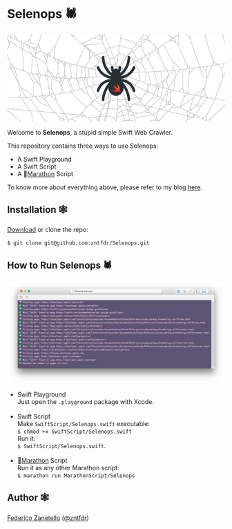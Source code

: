 # Selenops 🕷
<p align="center">
    <img src="logo.png" width="580" max-width="90%" alt="Swift Web Crawler in action" />
</p>

Welcome to **Selenops**, a stupid simple Swift Web Crawler.

This repository contains three ways to use Selenops:

* A Swift Playground
* A Swift Script
* A 🏃[Marathon](https://github.com/johnsundell/marathon) Script

To know more about everything above, please refer to my blog [here](https://medium.com/swiftly-swift/how-to-make-a-web-crawler-in-swift-3ed4977a181b
).

## Installation 🕸
[Download](https://github.com/zntfdr/Selenops/archive/master.zip) or clone the repo:

```
$ git clone git@github.com:zntfdr/Selenops.git
```

## How to Run Selenops 🕷
<p align="center">
    <img src="screenshot.png" width="680" max-width="90%" alt="Swift Web Crawler in action" />
</p>

* Swift Playground<br/>Just open the ``.playground`` package with Xcode.<br/><br/>
* Swift Script <br/>Make ``SwiftScript/Selenops.swift`` executable:<br/>``$ chmod +x SwiftScript/Selenops.swift``<br/>Run it:<br/>``$ SwiftScript/Selenops.swift``.<br/><br/>
* 🏃[Marathon](https://github.com/johnsundell/marathon) Script<br/>Run it as any other Marathon script:<br/>``$ marathon run MarathonScript/Selenops``

## Author 🕸
[Federico Zanetello](https://github.com/zntfdr) ([@zntfdr](https://twitter.com/zntfdr))
